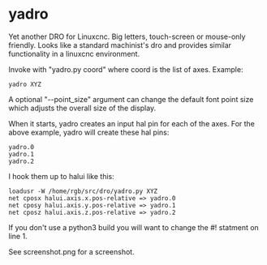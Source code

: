 # yadro

Yet another DRO for Linuxcnc. Big letters, touch-screen or mouse-only friendly.
Looks like a standard machinist's dro and provides similar functionality in a
linuxcnc environment.

Invoke with "yadro.py coord" where coord is the list of axes. Example:

    yadro XYZ

A optional "--point_size" argument can change the default font point size which
adjusts the overall size of the display.

When it starts, yadro creates an input hal pin for each of the axes. For the above
example, yadro will create these hal pins:

    yadro.0
    yadro.1
    yadro.2

I hook them up to halui like this:

    loadusr -W /home/rgb/src/dro/yadro.py XYZ
    net cposx halui.axis.x.pos-relative => yadro.0
    net cposy halui.axis.y.pos-relative => yadro.1
    net cposz halui.axis.z.pos-relative => yadro.2

If you don't use a python3 build you will want to change the #! statment on line 1.

See screenshot.png for a screenshot.
